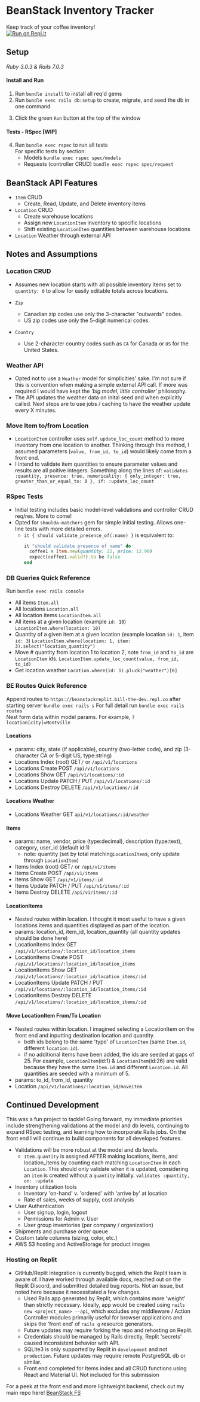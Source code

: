 # BeanStack Inventory Tracker

Keep track of your coffee inventory!  
[![Run on Repl.it](https://repl.it/badge/github/Bill-the-dev/BeanStack)](https://replit.com/@Bill-the-dev/BeanStackReplit)

## Setup

*Ruby 3.0.3 & Rails 7.0.3* 

#### Install and Run
1. Run `bundle install` to install all req'd gems
2. Run `bundle exec rails db:setup` to create, migrate, and seed the db in one command
<!--     + [Alternative] `bundle exec rails db:setup` is equivalent of the following (3) commands:
      - Run `bundle exec rails db:create` to start local database 
      - Run `bundle exec rails db:migrate` to create database tables in the db
      - Run `bundle exec rails db:seed` to seet the tables with initial data -->
3. Click the green `Run` button at the top of the window
<!--     + [Alternative] Replit runs the equivalent of:  -->
<!--       - Run `bundle exec rails server -p 3001` to start server on localhost://3001 -->

#### Tests - RSpec [WIP]
4. Run `bundle exec rspec` to run all tests  
    For specific tests by section:
      - Models `bundle exec rspec spec/models`
      - Requests (controller CRUD) `bundle exec rspec spec/request`  

<!-- Excluded due to replit hosting issues -->
<!-- Front end - React and Material UI [WIP]
- (Optional) `npm run start` to start front end React.js on localhost://3000
- Currently functional for `Item` index and CRUD -->

## BeanStack API Features
- `Item` CRUD
  - Create, Read, Update, and Delete inventory items
- `Location` CRUD
  - Create warehouse locations 
  - Assign new `LocationItem` inventory to specific locations
  - Shift existing `LocationItem` quantities between warehouse locations
- `Location` Weather through external API

## Notes and Assumptions

### Location CRUD
- Assumes new location starts with all possible inventory items set to `quantity: 0` to allow for easily editable totals across locations. 

- `Zip` 
  - Canadian zip codes use only the 3-character "outwards" codes.
  - US zip codes use only the 5-digit numerical codes.

- `Country` 
  - Use 2-character country codes such as `CA` for Canada or `US` for the United States. 

### Weather API
- Opted not to use a `Weather` model for simplicities' sake.  I'm not sure if this is convention when making a simple external API call.  If more was required I would have kept the *'big model, little controller'* philosophy.
- The API updates the weather data on inital seed and when explicitly called.  Next steps are to use jobs / caching to have the weather update every X minutes.

### Move Item to/from Location
- `LocationItem` controller uses `self.update_loc_count` method to move inventory from one location to another. Thinking through this method, I assumed parameters (`value, from_id, to_id`) would likely come from a front end.
- I intend to validate item quantities to ensure parameter values and results are all poitive integers. Something along the lines of:
  `validates :quantity, presence: true, numericality: { only_integer: true, greater_than_or_equal_to: 0 }, if: :update_loc_count`

### RSpec Tests
- Initial testing includes basic model-level validations and controller CRUD req/res.  More to come! 
- Opted for `shoulda-matchers` gem for simple initial testing. Allows one-line tests with more detailed errors.
  - `it { should validate_presence_of(:name) }` is equivalent to:
    ```Ruby
    it "should validate presence of name" do 
      coffee1 = Item.new(quantity: 22, price: 12.99)
      expect(coffee1.valid?).to be false
    end
    ```

### DB Queries Quick Reference 
Run `bundle exec rails console`
- All items 
  `Item.all`
- All locations
  `Location.all`
- All location items
  `LocationItem.all`
- All items at a given location (example `id: 10`)
  `LocationItem.where(location: 10)`
- Quantity of a given item at a given location (example location `id: 1`, item `id: 3`)
  `LocationItem.where(location: 1, item: 3).select("location_quantity")` 
- Move # quantity from location 1 to location 2, note `from_id` and `to_id` are `LocationItem` ids.
  `LocationItem.update_loc_count(value, from_id, to_id)`
- Get location weather
  `Location.where(id: 1).pluck("weather")[0]` 

### BE Routes Quick Reference
Append routes to `https://beanstackreplit.bill-the-dev.repl.co` after starting server `bundle exec rails s`
For full detail run `bundle exec rails routes`  
Nest form data within model params. For example, `?location[city]=Montville`
  
#### Locations 
- params: city, state (if applicable), country (two-letter code), and zip (3-character CA *or* 5-digit US, type:string)      
- Locations Index (root)  GET`/` or `/api/v1/locations`
- Locations Create        POST `/api/v1/locations` 
- Locations Show          GET `/api/v1/locations/:id`
- Locations Update        PATCH / PUT `/api/v1/locations/:id`
- Locations Destroy       DELETE `/api/v1/locations/:id`  
  
  
#### Locations Weather
- Locations Weather       GET `api/v1/locations/:id/weather`  
  
  
#### Items 
- params: name, vendor, price (type:decimal), description (type:text), category, user_id (default id:1) 
  - note: quantity (set by total matching`LocationItem`s, only update through `LocationItem`)
- Items Index (root)  GET`/` or `/api/v1/items`
- Items Create        POST `/api/v1/items` 
- Items Show          GET `/api/v1/items/:id`
- Items Update        PATCH / PUT `/api/v1/items/:id`
- Items Destroy       DELETE `/api/v1/items/:id`

#### LocationItems
- Nested routes within location.  I thought it most useful to have a given locations items and quantities displayed as part of the location.
- params: location_id, item_id, location_quantity (all quantity updates should be done here)
- LocationItems Index   GET `/api/v1/locations/:location_id/location_items`
- LocationItems Create  POST `/api/v1/locations/:location_id/location_items`
- LocationItems Show    GET `/api/v1/locations/:location_id/location_items/:id`
- LocationItems Update  PATCH / PUT `/api/v1/locations/:location_id/location_items/:id`
- LocationItems Destroy DELETE `/api/v1/locations/:location_id/location_items/:id`

#### Move LocationItem From/To Location
- Nested routes within location. I imagined selecting a LocationItem on the front end and inputting destination location and quantity.
  - both ids belong to the same 'type' of `LocationItem` (same `Item.id`, different `location.id`). 
  - if no additional items have been added, the ids are seeded at gaps of 25.  For example, `LocationItem`(id:1) & `LocationItem`(id:26) are valid because they have the same `Item.id` and different `Location.id`.  All quantities are seeded with a minimum of 5.
- params: to_id, from_id, quantity 
- Location `/api/v1/locations/:location_id/moveitem`

## Continued Development
This was a fun project to tackle!  Going forward, my immediate priorities include strengthening validations at the model and db levels, continuing to expand RSpec testing, and learning how to incorporate Rails jobs.  On the front end I will continue to build components for all developed features.  

- Validations will be more robust at the model and db levels.
  - `Item.quantity` is assigned AFTER making locations, items, and location_items by counting each matching `LocationItem` in each `Location`.  This should only validate when it is updated, considering an `item` is created without a `quantity` initially. `validates :quantity, on: :update` 
- Inventory utilization tools
  - Inventory 'on-hand' v. 'ordered' with 'arrive by' at location
  - Rate of sales, weeks of supply, cost analysis
- User Authentication
  - User signup, login, logout 
  - Permissions for Admin v. User
  - User group inventories (per company / organization)
- Shipments and purchase order queue
- Custom table columns (sizing, color, etc.)
- AWS S3 hosting and ActiveStorage for product images

### Hosting on Replit
- GitHub/Replit integration is currently bugged, which the Replit team is aware of.  I have worked through available docs, reached out on the Replit Discord, and submitted detailed bug reports. Not an issue, but noted here because it necessitated a few changes.     
  - Used Rails app generated by Replit, which contains more 'weight' than strictly necessary.  Ideally, app would be created using `rails new <project_name> --api`, which excludes any middleware / Action Controller modules primarily useful for browser applications and skips the 'front end' of `rails g` resource generators. 
  - Future updates may require forking the repo and rehosting on Replit.
  - Credentials should be managed by Rails directly, Replit 'secrets' caused inconsistent behavior with API.
  - SQLite3 is only supported by Replit in `development` and not `production`.  Future updates may require remote PostgreSQL db or similar. 
  - Front end completed for Items index and all CRUD functions using React and Material UI.  Not included for this submission

For a peek at the front end and more lightweight backend, check out my main repo here!
[BeanStack FS](https://github.com/Bill-the-dev/BeanStack)




<!-- # Rails on Replit

This is a template to get you started with Rails on Replit. It's ready to go so you can just hit run and start coding!

This template was generated using `rails new` (after you install the `rails` gem from the packager sidebar) so you can always do that if you prefer to set it up from scratch. The only had two make config changes we had to make to run it on Replit:

- bind the app on `0.0.0.0` instead of `localhost` (see `.replit`)
- allow `*.repl.co` hosts (see `config/environments/development.rb`)
- allow the app to be iframed on `replit.com` (see `config/application.rb`)

## Running the app

Simple hit run! You can edit the run command from the `.replit` file.

## Running commands

Start every command with `bundle exec` so that it runs in the context of the installed gems environment. The console pane will give you output from the server but you can run arbitrary command from the shell without stopping the server.

## Database

SQLite would work in development but we don't recommend running it in production. Instead look into using the built-in [Replit database](http://docs.replit.com/misc/database). Otherwise you are welcome to connect databases from your favorite provider. 

## Help

If you need help you might be able to find an answer on our [docs](https://docs.replit.com) page. Feel free to report bugs and give us feedback [here](https://replit.com/support). -->
